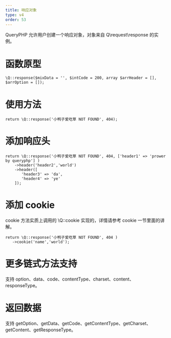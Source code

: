 ```yaml
---
title: 响应对象
type: v4
order: 53
---
```


QueryPHP 允许用户创建一个响应对象，对象来自 Q\request\response 的实例。

# 函数原型
~~~
\Q::response($mixData = '', $intCode = 200, array $arrHeader = [], $arrOption = []);
~~~

# 使用方法
~~~
return \Q::response('小鸭子爱吃草 NOT FOUND', 404);
~~~

# 添加响应头
~~~
return \Q::response('小鸭子爱吃草 NOT FOUND', 404, ['header1' => 'prower by queryphp'] )
    ->header('header2','world')
    ->header([
       'header3' => 'da',
       'header4' => 'ye'
    ]);
~~~

# 添加 cookie
cookie 方法实质上调用的 \Q::cookie 实现的，详情请参考 cookie 一节里面的讲解。
~~~
return \Q::response('小鸭子爱吃草 NOT FOUND', 404 )
   ->cookie('name','world');
~~~

# 更多链式方法支持
支持 option、data、code、contentType、charset、content、responseType。

# 返回数据
支持 getOption、getData、getCode、getContentType、getCharset、getContent、getResponseType。

